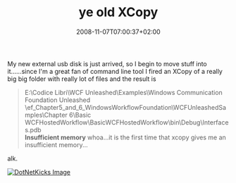 ﻿---
title: "ye old XCopy"
description: ""
date: 2008-11-07T07:00:37+02:00
draft: false
tags: [General]
categories: [General]
---
My new external usb disk is just arrived, so I begin to move stuff into it......since I'm a great fan of command line tool I fired an XCopy of a really big big folder with really lot of files and the result is

> E:\Codice Libri\WCF Unleashed\Examples\Windows Communication Foundation Unleashed       
> \ef\_Chapter5\_and\_6\_WindowsWorkflowFoundation\WCFUnleashedSamples\Chapter 6\Basic        
> WCFHostedWorkflow\BasicWCFHostedWorkflow\bin\Debug\Interfaces.pdb        
>  **Insufficient memory** whoa...it is the first time that xcopy gives me an insufficient memory...

alk.

<script type="text/javascript">var dzone_url = 'http://www.codewrecks.com/blog/index.php/2008/11/07/ye-old-xcopy/';</script><script type="text/javascript">var dzone_title = 'ye old XCopy';</script><script type="text/javascript">var dzone_blurb = 'ye old XCopy';</script><script type="text/javascript">var dzone_style = '2';</script><script language="javascript" src="http://widgets.dzone.com/widgets/zoneit.js"></script> 

[![DotNetKicks Image](http://www.dotnetkicks.com/Services/Images/KickItImageGenerator.ashx?url=http://www.codewrecks.com/blog/index.php/2008/11/07/ye-old-xcopy/&amp;bgcolor=0080C0&amp;fgcolor=FFFFFF&amp;border=000000&amp;cbgcolor=D4E1ED&amp;cfgcolor=000000)](http://www.dotnetkicks.com/kick/?url=http://www.codewrecks.com/blog/index.php/2008/11/07/ye-old-xcopy/)
